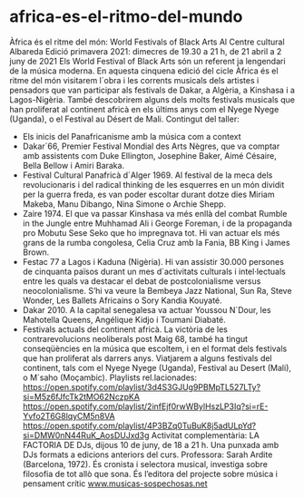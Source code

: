 # africa-es-el-ritmo-del-mundo

Àfrica és el ritme del món: World Festivals of Black Arts 
Al Centre cultural Albareda 
Edició primavera 2021: dimecres de 19.30 a 21 h, de 21 abril a 2 juny de 2021 
Els World Festival of Black Arts són un referent ja lengendari de la música moderna. En aquesta cinquena edició del cicle Àfrica és el ritme del món visitarem l´obra i les corrents musicals dels artistes i pensadors que van participar als festivals de Dakar, a Algèria, a Kinshasa i a Lagos-Nigèria. També descobrirem alguns dels molts festivals musicals que han proliferat al continent africà en els últims anys com el Nyege Nyege (Uganda), o el Festival au Désert de Mali. 
Contingut del taller: 
- Els inicis del Panafricanisme amb la música com a context 
- Dakar´66, Premier Festival Mondial des Arts Nègres, que va comptar amb assistents com Duke Ellington, Josephine Baker, Aimé Césaire, Bella Bellow i Amiri Baraka. 
- Festival Cultural Panafricà d´Alger 1969. Al festival de la meca dels revolucionaris i del radical thinking de les esquerres en un món dividit per la guerra freda, es van poder escoltar durant dotze dies Miriam Makeba, Manu Dibango, Nina Simone o Archie Shepp. 
- Zaire 1974. El que va passar Kinshasa va més enllà del combat Rumble in the Jungle entre Muhhamad Ali i George Foreman, i de la propaganda pro Mobutu Sese Seko que ho impregnava tot. Hi van actuar els més grans de la rumba congolesa, Celia Cruz amb la Fania, BB King i James Brown. 
- Festac 77 a Lagos i Kaduna (Nigèria). Hi van assistir 30.000 persones de cinquanta països durant un mes d´activitats culturals i intel·lectuals entre les quals va destacar el debat de postcolonialisme versus neocolonialisme. S’hi va veure la Bembeya Jazz National, Sun Ra, Steve Wonder, Les Ballets Africains o Sory Kandia Kouyaté. 
- Dakar 2010. A la capital senegalesa va actuar Youssou N´Dour, les Mahotella Queens, Angélique Kidjo i Toumani Diabaté. 
- Festivals actuals del continent africà. La victòria de les contrarevolucions neoliberals post Maig 68, també ha tingut conseqüències en la música que escoltem, i en el format dels festivals que han proliferat als darrers anys. Viatjarem a alguns festivals del continent, tals com el Nyege Nyege (Uganda), Festival au Desert (Mali), o M´saho (Moçambic). 
Playlists rel.lacionades: 
https://open.spotify.com/playlist/3d4S3GJUg9PBMpTL527LTy?si=M5z6fJfcTk2tMO62NczpKA 
https://open.spotify.com/playlist/2infEjf0rwWBylHszLP3Iq?si=rE-Yvfo2T6G8lqyCM5n8VA 
https://open.spotify.com/playlist/4P3BZq0TuBuK8j5adULpYd?si=DMW0nN44RuK_AosDUJxd3g 
Activitat complementària: 
LA FACTORIA DE DJs, dijous 10 de juny, de 18 a 21 h. 
Una punxada amb DJs formats a edicions anteriors del curs. 
Professora: Sarah Ardite (Barcelona, 1972). És cronista i selectora musical, investiga sobre filosofia de tot allò que sona. És l’editora del projecte sobre música i pensament crític www.musicas-sospechosas.net
